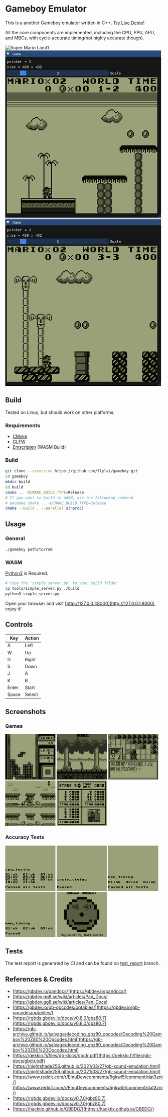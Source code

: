 # Gameboy Emulator

This is a another Gameboy emulator written in C++. [Try Live Demo](https://gameboy.flylai.com)!

All the core components are implemented, including the CPU, PPU, APU, and MBCs, with cycle-accurate timing(not highly
accurate though).

![Super Mario Land1](docs/imgs/super_mario_land1.gif)
![Super Mario Land2](docs/imgs/super_mario_land2.gif)
![Super Mario Land3](docs/imgs/super_mario_land3.gif)

## Build

Tested on Linux, but should work on other platforms.

### Requirements

* [CMake](https://cmake.org/)
* [GLFW](https://www.glfw.org/)
* [Emscripten](https://emscripten.org/) (WASM Build)

### Build

```bash
git clone --recursive https://github.com/flylai/gameboy.git
cd gameboy
mkdir build
cd build
cmake .. -DCMAKE_BUILD_TYPE=Release
# If you want to build to WASM, use the following command
# emcmake cmake .. -DCMAKE_BUILD_TYPE=Release
cmake --build . --parallel $(nproc)
```

## Usage

### General

```bash
./gameboy path/to/rom
```

### WASM

[Python3](https://www.python.org/downloads/) is Required.

```bash
# Copy the `simple_server.py` to your build folder
cp tools/simple_server.py ./build
python3 simple_server.py
```

Open your browser and visit [http://127.0.0.1:8000](http://127.0.0.1:8000), enjoy it!

## Controls

| Key   | Action |
|-------|--------|
| A     | Left   |
| W     | Up     |
| D     | Right  |
| S     | Down   |
| J     | A      |
| K     | B      |
| Enter | Start  |
| Space | Select |

## Screenshots

### Games

![Tetris](docs/imgs/tetris.bmp)
![castlevania](docs/imgs/castlevania.bmp)
![super_robot_taisen](docs/imgs/super_robot_taisen.bmp)
![game_boy_gallery](docs/imgs/game_boy_gallery.bmp)
![donkey_kong](docs/imgs/donkey_kong.bmp)

### Accuracy Tests

![cpu_instrs](docs/imgs/cpu_instrs.bmp)
![instr_timing](docs/imgs/instr_timing.bmp)
![mem_timing](docs/imgs/mem_timing.bmp)
![mem_timing-2](docs/imgs/mem_timing-2.bmp)
![dmg_acid2](docs/imgs/dmg_acid2.bmp)

## Tests

The test report is generated by CI and can be found on [test_report](https://github.com/flylai/gameboy/tree/test_report)
branch.

## References & Credits

* [https://gbdev.io/pandocs/](https://gbdev.io/pandocs/)
* [https://gbdev.gg8.se/wiki/articles/Pan_Docs](https://gbdev.gg8.se/wiki/articles/Pan_Docs)
* [https://gbdev.io/gb-opcodes/optables/](https://gbdev.io/gb-opcodes/optables/)
* [https://rgbds.gbdev.io/docs/v0.8.0/gbz80.7](https://rgbds.gbdev.io/docs/v0.8.0/gbz80.7)
* [https://gb-archive.github.io/salvage/decoding_gbz80_opcodes/Decoding%20Gamboy%20Z80%20Opcodes.html](https://gb-archive.github.io/salvage/decoding_gbz80_opcodes/Decoding%20Gamboy%20Z80%20Opcodes.html)
* [https://gekkio.fi/files/gb-docs/gbctr.pdf](https://gekkio.fi/files/gb-docs/gbctr.pdf)
* [https://nightshade256.github.io/2021/03/27/gb-sound-emulation.html](https://nightshade256.github.io/2021/03/27/gb-sound-emulation.html)
* [https://www.reddit.com/r/EmuDev/comments/5gkwi5/comment/dat3zni/](https://www.reddit.com/r/EmuDev/comments/5gkwi5/comment/dat3zni/)
* [https://rgbds.gbdev.io/docs/v0.7.0/gbz80.7](https://rgbds.gbdev.io/docs/v0.7.0/gbz80.7)
* [https://hacktix.github.io/GBEDG/](https://hacktix.github.io/GBEDG/)
